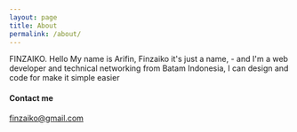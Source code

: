 ```yaml
---
layout: page
title: About
permalink: /about/
---
```


FINZAIKO. Hello My name is Arifin, Finzaiko it's just a name, - and I'm a web developer and technical networking from Batam Indonesia, I can design and code for make it simple easier

#### Contact me
[finzaiko@gmail.com](mailto:finzaiko@gmail.com)